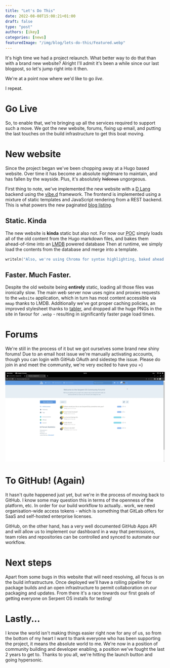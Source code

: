 ```yaml
---
title: "Let's Do This"
date: 2022-08-08T15:08:21+01:00
draft: false
type: "post"
authors: [ikey]
categories: [news]
featuredImage: "/img/blog/lets-do-this/Featured.webp"
---
```


It's high time we had a project relaunch. What better way to do that than with a brand new website?
Alright I'll admit it's been a while since our last blogpost, so let's jump right into it then.

<!--more-->

We're at a point now where we'd like to go *live*.

I repeat.

<h1 class="display-6 text-center">Go Live</h1>

So, to enable that, we're bringing up all the services required to support such a move. We got the
new website, forums, fixing up email, and putting the last touches on the build infrastructure to get
this boat moving.

# New website

Since the project began we've been chopping away at a Hugo based website. Over time it has become an
absolute nightmare to maintain, and has fallen by the wayside. Plus, it's absolutely <del>hideous</del> ungorgeous.

First thing to note, we've implemented the new website with a [D Lang](https://dlang.org) backend using the [vibe.d](https://vibed.org) framework.
The frontend is implemented using a mixture of static templates and JavaScript rendering from a REST backend. This is
what powers the new paginated [blog listing](/blog).

## Static. Kinda

The new website is **kinda** static but also not. For now our <abbr title="Proof Of Concept">POC</abbr> simply loads all of
the old content from the Hugo markdown files, and bakes them ahead-of-time into an [LMDB](https://www.symas.com/lmdb) powered database
Then at runtime, we simply load the contents from the database and merge into a template.

```d
writeln("Also, we're using Chroma for syntax highlighting, baked ahead of time");
```

## Faster. Much Faster.

Despite the old website being **entirely** static, loading all those files was ironically slow. The main web server now uses
nginx and proxies requests to the `website` application, which in turn has most content accessible via `mmap` thanks to LMDB.
Additionally we've got proper caching policies, an improved stylesheet thanks to [tabler](https://tabler.io), and dropped all
the huge PNGs in the site in favour for `.webp` - resulting in significantly faster page load times.


# Forums

We're still in the process of it but we got ourselves some brand new shiny forums! Due to an email host
issue we're manually activating accounts, though you can login with GitHub OAuth and sidestep the issue.
Please do join in and meet the community, we're very excited to have you =)

![Forums](/static/img/blog/lets-do-this/forums.webp)

# To GitHub! (Again)

It hasn't quite happened just yet, but we're in the process of moving back to GitHub. I know some may question
this in terms of the openness of the platform, etc. In order for our build workflow to actually.. work, we need
organisation-wide access tokens - which is something that GitLab offers for SaaS and self-hosted enterprise licenses.

GitHub, on the other hand, has a very well documented GitHub Apps API and will allow us to implement our dashboard
in a way that permissions, team roles and repositories can be controlled and synced to automate our workflow.

# Next steps

Apart from some bugs in this website that will need resolving, all focus is on the build infrastructure. Once deployed
we'll have a rolling pipeline for package builds and an open infrastructure to permit collaboration on our packaging
and updates. From there it's a race towards our first goals of getting everyone on Serpent OS installs for testing!

# Lastly...

I know the world isn't making things easier right now for any of us, so from the bottom of my heart I want to thank
everyone who has been supporting the project, it means the absolute world to me. We're now in a position of community
building and developer enabling, a position we've fought the last 2 years to get to. Thanks to you all, we're hitting the
launch button and going hypersonic.
